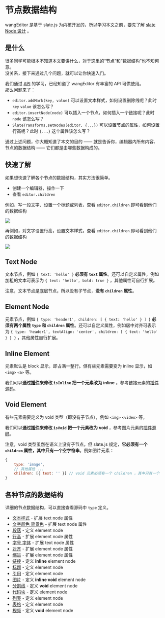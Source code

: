 # 节点数据结构

wangEditor 是基于 slate.js 为内核开发的，所以学习本文之前，要先了解 [slate Node 设计](https://docs.slatejs.org/concepts/02-nodes) 。

## 是什么

很多同学可能根本不知道本文要讲什么，对于这里的“节点”和“数据结构”也不知何意。<br>
没关系，接下来通过几个问题，就可以让你快速入门。

我们通过 [API](./API.md) 的学习，已经知道了 wangEditor 有丰富的 API 可供使用。<br>
那么问题来了：

- `editor.addMark(key, value)` 可以设置文本样式，如何设置删除线呢？此时 `key` `value` 该怎么写？
- `editor.insertNode(node)` 可以插入一个节点，如何插入一个链接呢？此时 `node` 该怎么写？
- `SlateTransforms.setNodes(editor, {...})` 可以设置节点的属性，如何设置行高呢？此时 `{...}` 这个属性该怎么写？

通过上述问题，你大概知道了本文的目的 —— 就是告诉你，编辑器内所有内容、节点的数据结构 —— 它们都是由哪些数据构成的。

## 快速了解

如果想快速了解各个节点的数据结构，其实方法很简单。
- 创建一个编辑器，操作一下
- 查看 `editor.children`

例如，写一段文字、设置一个标题或列表，查看 `editor.children` 即可看到他们的数据结构

![](/image/数据结构-1.png)

再例如，对文字设置行高，设置文本样式，查看 `editor.children` 即可看到他们的数据结构

![](/image/数据结构-2.png)

## Text Node

文本节点，例如 `{ text: 'hello' }` **必须有 `text` 属性**。还可以自定义属性，例如加粗的文本可表示为 `{ text: 'hello', bold: true }` ，其他属性可自行扩展。

注意，文本节点是底层节点，所以没有子节点，**没有 `children` 属性**。

## Element Node

元素节点，例如 `{ type: 'header1', children: [ { text: 'hello' } ] }` **必须有两个属性 `type` 和 `children` 属性**。还可以自定义属性，例如居中对齐可表示为 `{ type: 'header1', textAlign: 'center', children: [ { text: 'hello' } ] }` ，其他属性自行扩展。


## Inline Element

元素默认是 block 显示，即占满一整行。但有些元素需要变为 inline 显示，如 `<img>` `<a>` 等。

我们可以**通过[插件](./development.md#劫持编辑器事件和操作-插件)来修改 `isInline` 把一个元素改为 inline** ，参考链接元素的[插件源码](https://github.com/wangeditor-next/wangEditor-next/blob/master/packages/basic-modules/src/modules/link/plugin.ts)。

## Void Element

有些元素需要定义为 void 类型（即没有子节点），例如 `<img>` `<video>` 等。

我们可以**通过[插件](./development.md#劫持编辑器事件和操作-插件)来修改 `isVoid` 把一个元素改为 void** ，参考图片元素的[插件源码](https://github.com/wangeditor-next/wangEditor-next/blob/master/packages/basic-modules/src/modules/image/plugin.ts)。

注意，void 类型虽然在语义上没有子节点，但 slate.js 规定，**它必须有一个 `children` 属性，其中只有一个空字符串**。例如图片元素：

```js
{
    type: 'image',
    // 其他属性 ...
    children: [{ text: '' }] // void 元素必须有一个 children ，其中只有一个空字符串，重要！！！
}
```

## 各种节点的数据结构

详细的节点数据结构，可以直接查看源码中 `type` 定义。

- [文本样式](https://github.com/wangeditor-next/wangEditor-next/blob/master/packages/basic-modules/src/modules/text-style/custom-types.ts) - 扩展 text node 属性
- [文字颜色 背景色](https://github.com/wangeditor-next/wangEditor-next/blob/master/packages/basic-modules/src/modules/color/custom-types.ts) - 扩展 text node 属性
- [段落](https://github.com/wangeditor-next/wangEditor-next/blob/master/packages/basic-modules/src/modules/paragraph/custom-types.ts) - 定义 element node
- [行高](https://github.com/wangeditor-next/wangEditor-next/blob/master/packages/basic-modules/src/modules/line-height/custom-types.ts) - 扩展 element node 属性
- [字号 字体](https://github.com/wangeditor-next/wangEditor-next/blob/master/packages/basic-modules/src/modules/font-size-family/custom-types.ts) - 扩展 text node 属性
- [对齐](https://github.com/wangeditor-next/wangEditor-next/blob/master/packages/basic-modules/src/modules/justify/custom-types.ts) - 扩展 element node 属性
- [缩进](https://github.com/wangeditor-next/wangEditor-next/blob/master/packages/basic-modules/src/modules/indent/custom-types.ts) - 扩展 element node 属性
- [链接](https://github.com/wangeditor-next/wangEditor-next/blob/master/packages/basic-modules/src/modules/link/custom-types.ts) - 定义 **inline** element node
- [标题](https://github.com/wangeditor-next/wangEditor-next/blob/master/packages/basic-modules/src/modules/header/custom-types.ts) - 定义 element node
- [引用](https://github.com/wangeditor-next/wangEditor-next/blob/master/packages/basic-modules/src/modules/blockquote/custom-types.ts) - 定义 element node
- [图片](https://github.com/wangeditor-next/wangEditor-next/blob/master/packages/basic-modules/src/modules/image/custom-types.ts) - 定义 **inline void** element node
- [分割线](https://github.com/wangeditor-next/wangEditor-next/blob/master/packages/basic-modules/src/modules/divider/custom-types.ts) - 定义 **void** element node
- [代码块](https://github.com/wangeditor-next/wangEditor-next/blob/master/packages/basic-modules/src/modules/code-block/custom-types.ts) - 定义 element node
- [列表](https://github.com/wangeditor-next/wangEditor-next/blob/master/packages/list-module/src/module/custom-types.ts) - 定义 element node
- [表格](https://github.com/wangeditor-next/wangEditor-next/blob/master/packages/table-module/src/module/custom-types.ts) - 定义 element node
- [视频](https://github.com/wangeditor-next/wangEditor-next/blob/master/packages/video-module/src/module/custom-types.ts) - 定义 **void** element node
